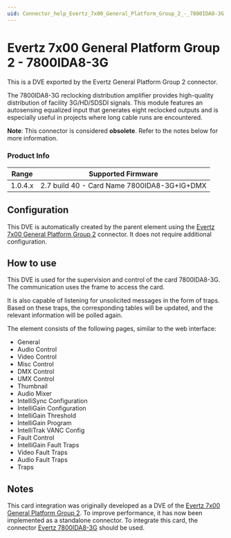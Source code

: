 ```yaml
---
uid: Connector_help_Evertz_7x00_General_Platform_Group_2_-_7800IDA8-3G
---
```


# Evertz 7x00 General Platform Group 2 - 7800IDA8-3G

This is a DVE exported by the Evertz General Platform Group 2 connector.

The 7800IDA8-3G reclocking distribution amplifier provides high-quality distribution of facility 3G/HD/SDSDI signals. This module features an autosensing equalized input that generates eight reclocked outputs and is especially useful in projects where long cable runs are encountered.

**Note**: This connector is considered **obsolete**. Refer to the notes below for more information.

### Product Info

| **Range** | **Supported Firmware**                      |
|-----------|---------------------------------------------|
| 1.0.4.x   | 2.7 build 40 - Card Name 7800IDA8-3G+IG+DMX |

## Configuration

This DVE is automatically created by the parent element using the [Evertz 7x00 General Platform Group 2](xref:Connector_help_Evertz_7x00_General_Platform_Group_2) connector. It does not require additional configuration.

## How to use

This DVE is used for the supervision and control of the card 7800IDA8-3G. The communication uses the frame to access the card.

It is also capable of listening for unsolicited messages in the form of traps. Based on these traps, the corresponding tables will be updated, and the relevant information will be polled again.

The element consists of the following pages, similar to the web interface:

- General
- Audio Control
- Video Control
- Misc Control
- DMX Control
- UMX Control
- Thumbnail
- Audio Mixer
- IntelliSync Configuration
- IntelliGain Configuration
- IntelliGain Threshold
- IntelliGain Program
- IntelliTrak VANC Config
- Fault Control
- IntelliGain Fault Traps
- Video Fault Traps
- Audio Fault Traps
- Traps

## Notes

This card integration was originally developed as a DVE of the [Evertz 7x00 General Platform Group 2](/Driver%20Help/Evertz%207x00%20General%20Platform%20Group%202.aspx). To improve performance, it has now been implemented as a standalone connector. To integrate this card, the connector [Evertz 7800IDA8-3G](xref:Connector_help_Evertz_7800IDA8-3G) should be used.
